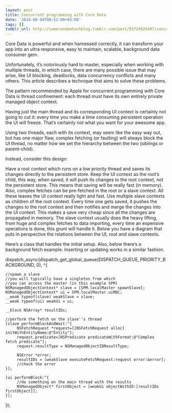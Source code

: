 ```yaml
---
layout: post
title: Concurrent programming with Core Data
date: '2014-08-04T00:52:00+03:00'
tags: []
tumblr_url: http://somerandomtechblog.tumblr.com/post/93724926497/concurrent-programming-with-core-data
---
```

Core Data is powerful and when harnessed correctly, it can transform your app into an ultra responsive, easy to maintain, scalable, background data consumer gem.

Unfortunately, it’s notoriously hard to master, especially when working with multiple threads, in which case, there are many possible issue that may arise, like UI blocking, deadlocks, data concurrency conflicts and many others. This article describes a technique that aims to solve these problems.

The pattern recommended by Apple for concurrent programming with Core Data is thread confinement: each thread must have its own entirely private managed object context.

Having just the main thread and its corresponding UI context is certainly not going to cut it: every time you make a time consuming persistent operation the UI will freeze. That’s certainly not what you want for your awesome app.

Using two threads, each with its context, may seem like the easy way out, but has one major flaw, complex fetching (or faulting) will always block the UI thread, no matter how we set the hierarchy between the two (siblings or parent-child).

Instead, consider this design:

Have a root context which runs on a low priority thread and saves its changes directly to the persistent store.
Keep the UI context as the root’s child, this way, when saved, it will push its changes to the root context, not the persistent store. This means that saving will be really fast (in memory). Also, complex fetches can be pre-fetched in the root or a slave context. All these leaves the UI context really light and fast.
Use multiple slave contexts as children of the root context. Every time one gets saved, it pushes the changes to the root context and then notifies and merge the changes into the UI context. This makes a save very cheap since all the changes are propagated in memory. The slave context usually does the heavy lifting, from huge and complex fetches to data importing, every time an expensive operations is done, this grunt will handle it.
Below you have a diagram that puts in perspective the relations between the UI, root and slave contexts.



Here’s a class that handles the initial setup.
Also, below there’s a background fetch example. Inserting or updating works in a similar fashion.

dispatch_async(dispatch_get_global_queue(DISPATCH_QUEUE_PRIORITY_BACKGROUND, 0), ^{

    //spawn a slave
    //you will typically have a singleton from which
    //you can access the master (in this example SPM)
    NSManagedObjectContext* slave = [SPM.localMaster spawnSlave];
    NSManagedObjectContext* ui = SPM.localMaster.uiMOC;
    __weak typeof(slave) weakSlave = slave;
    __weak typeof(ui) weakUi = ui;

    __block NSArray* resultIDs;

    //perform the fetch on the slave''s thread
    [slave performBlockAndWait:^{
         NSFetchRequest *request=[[NSFetchRequest alloc] initWithEntityName:@"Entity"];
         request.predicate=[NSPredicate predicateWithFormat:@"Complex fetch predicate"];
         request.resultType = NSManagedObjectIDResultType;

         NSError *error;
         resultIDs = [weakSlave executeFetchRequest:request error:&error];
         //check the error
    }];

    [ui performBlock:^{
         //do something on the main thread with the results
         NSManagedObject* firstObject = [weakUi objectWithID:[resultIDs firstObject]];
    }];
});
